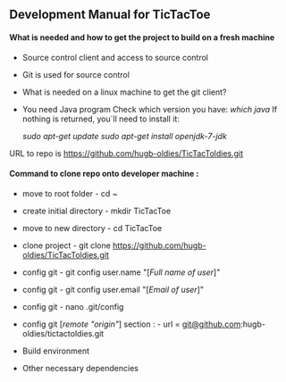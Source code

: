 ## Development Manual for TicTacToe

#### What is needed and how to get the project to build on a fresh machine

- Source control client and access to source control

 - Git is used for source control 
	 
- What is needed on a linux machine to get the git client?

 - You need Java program 
   Check which version you have:
   _which java_
   If nothing is returned, you´ll need to install it:
   
   _sudo apt-get update_
   _sudo apt-get install openjdk-7-jdk_	

URL to repo is https://github.com/hugb-oldies/TicTacToldies.git

#### Command to clone repo onto developer machine :
 - move to root folder      - cd ~
 - create initial directory - mkdir TicTacToe
 - move to new directory    - cd TicTacToe
 - clone project            - git clone https://github.com/hugb-oldies/TicTacToldies.git
 - config git               - git config user.name "[_Full name of user_]" 
 - config git               - git config user.email "[_Email of user_]" 
 - config git               - nano .git/config
 - config git [_remote "origin"_] section :
                            - url = git@github.com:hugb-oldies/tictactoldies.git


- Build environment

- Other necessary dependencies

